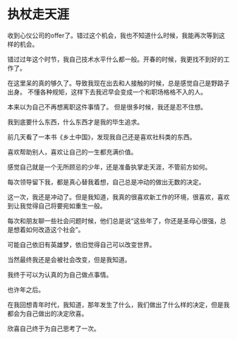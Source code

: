 # 执杖走天涯

收到心仪公司的offer了。错过这个机会，我也不知道什么时候，我能再次等到这样的机会。

错过过年这个时节，我自己技术水平什么都一般。开春的时候，我更找不到好的工作了。

在这里呆的真的够久了。导致我现在出去和人接触的时候，总是感觉自己是野路子出身。
不懂各种规矩，这样下去我迟早会变成一个和职场格格不入的人。

本来以为自己不再想离职这件事情了。
但是很多时候，我还是忍不住想。

我到底要什么东西，什么东西才是我的毕生追求。

前几天看了一本书《乡土中国》，发现我自己还是喜欢社科类的东西。

喜欢帮助别人，喜欢让自己的一生都充满价值。

感觉自己就是一个无所顾忌的少年，还是准备执掌走天涯，不管前方如何。

每次领导留下我，都是真心替我着想，自己总是冲动的做出无数的决定。

这一次，我还是冲动了。但是我知道，我真的很喜欢新工作的环境，很喜欢，喜欢到让我觉得自己将要宛如重生一般。

每次和朋友聊一些社会问题时候，他们总是说“这些年了，你还是圣母心很强，总是想着如何改造这个社会”。

可能自己依旧有英雄梦，依旧觉得自己可以改变世界。

当然最终我还是会被社会改变，但是我知道。

我终于可以为认真的为自己做点事情。

也许年之后。

在我回想青年时代，我知道，那年发生了什么，我们做出了什么样的决定，但是我都会为自己做出的决定欣喜。

欣喜自己终于为自己思考了一次。

